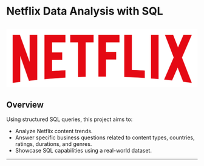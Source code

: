 # Netflix Data Analysis with SQL
![Netflix Logo](https://github.com/sneha102/netflix_sql_project/blob/main/logo.png)
---
## Overview
Using structured SQL queries, this project aims to:

- Analyze Netflix content trends.
- Answer specific business questions related to content types, countries, ratings, durations, and genres.
- Showcase SQL capabilities using a real-world dataset.

---
